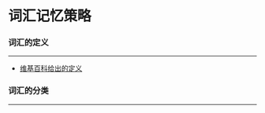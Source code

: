 词汇记忆策略
============

### 词汇的定义
***
* [维基百科给出的定义](https://en.wikipedia.org/wiki/Vocabulary)


### 词汇的分类
***

